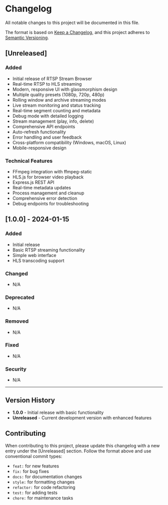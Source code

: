 # Changelog

All notable changes to this project will be documented in this file.

The format is based on [Keep a Changelog](https://keepachangelog.com/en/1.0.0/),
and this project adheres to [Semantic Versioning](https://semver.org/spec/v2.0.0.html).

## [Unreleased]

### Added
- Initial release of RTSP Stream Browser
- Real-time RTSP to HLS streaming
- Modern, responsive UI with glassmorphism design
- Multiple quality presets (1080p, 720p, 480p)
- Rolling window and archive streaming modes
- Live stream monitoring and status tracking
- Real-time segment counting and metadata
- Debug mode with detailed logging
- Stream management (play, info, delete)
- Comprehensive API endpoints
- Auto-refresh functionality
- Error handling and user feedback
- Cross-platform compatibility (Windows, macOS, Linux)
- Mobile-responsive design

### Technical Features
- FFmpeg integration with ffmpeg-static
- HLS.js for browser video playback
- Express.js REST API
- Real-time metadata updates
- Process management and cleanup
- Comprehensive error detection
- Debug endpoints for troubleshooting

## [1.0.0] - 2024-01-15

### Added
- Initial release
- Basic RTSP streaming functionality
- Simple web interface
- HLS transcoding support

### Changed
- N/A

### Deprecated
- N/A

### Removed
- N/A

### Fixed
- N/A

### Security
- N/A

---

## Version History

- **1.0.0** - Initial release with basic functionality
- **Unreleased** - Current development version with enhanced features

## Contributing

When contributing to this project, please update this changelog with a new entry under the [Unreleased] section. Follow the format above and use conventional commit types:

- `feat:` for new features
- `fix:` for bug fixes
- `docs:` for documentation changes
- `style:` for formatting changes
- `refactor:` for code refactoring
- `test:` for adding tests
- `chore:` for maintenance tasks 